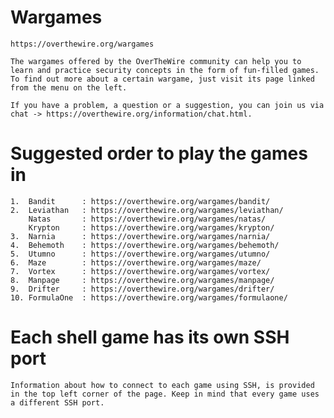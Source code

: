 # Wargames

    https://overthewire.org/wargames

    The wargames offered by the OverTheWire community can help you to learn and practice security concepts in the form of fun-filled games.
    To find out more about a certain wargame, just visit its page linked from the menu on the left.

    If you have a problem, a question or a suggestion, you can join us via chat -> https://overthewire.org/information/chat.html.

# Suggested order to play the games in

    1.  Bandit      : https://overthewire.org/wargames/bandit/
    2.  Leviathan   : https://overthewire.org/wargames/leviathan/
        Natas       : https://overthewire.org/wargames/natas/
        Krypton     : https://overthewire.org/wargames/krypton/
    3.  Narnia      : https://overthewire.org/wargames/narnia/
    4.  Behemoth    : https://overthewire.org/wargames/behemoth/
    5.  Utumno      : https://overthewire.org/wargames/utumno/
    6.  Maze        : https://overthewire.org/wargames/maze/
    7.  Vortex      : https://overthewire.org/wargames/vortex/
    8.  Manpage     : https://overthewire.org/wargames/manpage/
    9.  Drifter     : https://overthewire.org/wargames/drifter/
    10. FormulaOne  : https://overthewire.org/wargames/formulaone/

# Each shell game has its own SSH port

    Information about how to connect to each game using SSH, is provided in the top left corner of the page. Keep in mind that every game uses a different SSH port.
